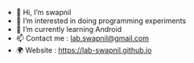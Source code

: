 - 👋 Hi, I’m swapnil
- 👀 I’m interested in doing programming experiments
- 🌱 I’m currently learning Android
- 📫 Contact me : lab.swapnil@gmail.com
- 🌍 Website : https://lab-swapnil.github.io

<!---
swapnil-s-lab/swapnil-s-lab is a ✨ special ✨ repository because its `README.md` (this file) appears on your GitHub profile.
You can click the Preview link to take a look at your changes.
--->
